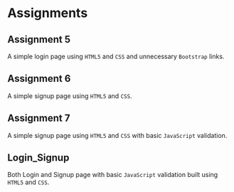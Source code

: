 # Assignments

## Assignment 5

A simple login page using `HTML5` and `CSS` and unnecessary `Bootstrap` links.

## Assignment 6

A simple signup page using `HTML5` and `CSS`.

## Assignment 7

A simple signup page using `HTML5` and `CSS` with basic `JavaScript` validation.

## Login_Signup

Both Login and Signup page with basic `JavaScript` validation built using `HTML5` and `CSS`.
